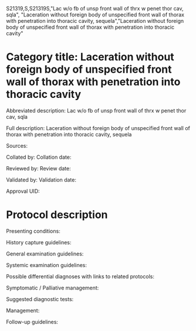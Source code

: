 S21319,S,S21319S,"Lac w/o fb of unsp front wall of thrx w penet thor cav, sqla", "Laceration without foreign body of unspecified front wall of thorax with penetration into thoracic cavity, sequela","Laceration without foreign body of unspecified front wall of thorax with penetration into thoracic cavity"
# Category title: Laceration without foreign body of unspecified front wall of thorax with penetration into thoracic cavity

Abbreviated description: Lac w/o fb of unsp front wall of thrx w penet thor cav, sqla

Full description: Laceration without foreign body of unspecified front wall of thorax with penetration into thoracic cavity, sequela

Sources:

Collated by:
Collation date:

Reviewed by:
Review date:

Validated by:
Validation date:

Approval UID:

# Protocol description

Presenting conditions:

History capture guidelines:

General examination guidelines:

Systemic examination guidelines:

Possible differential diagnoses with links to related protocols:

Symptomatic / Palliative management:

Suggested diagnostic tests:

Management:

Follow-up guidelines:
